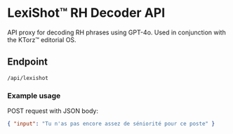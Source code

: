 # LexiShot™ RH Decoder API

API proxy for decoding RH phrases using GPT-4o.
Used in conjunction with the KTorz™ editorial OS.

## Endpoint

`/api/lexishot`

### Example usage

POST request with JSON body:
```json
{ "input": "Tu n'as pas encore assez de séniorité pour ce poste" }
